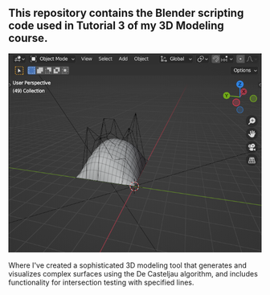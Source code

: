 ## This repository contains the Blender scripting code used in Tutorial 3 of my 3D Modeling course. 

![3D Viewport Result Casteljau](3D%20Viewport%20Result%20Casteljau.png)

Where I've created a sophisticated 3D modeling tool that generates and visualizes complex surfaces using the De Casteljau algorithm, and includes functionality for intersection testing with specified lines.
